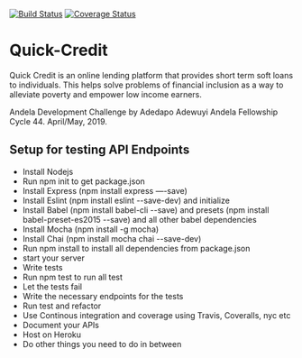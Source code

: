 [![Build Status](https://travis-ci.com/dapowuyi/Quick-Credit.svg?branch=develop)](https://travis-ci.com/dapowuyi/Quick-Credit) [![Coverage Status](https://coveralls.io/repos/github/dapowuyi/Quick-Credit/badge.svg?branch=develop)](https://coveralls.io/github/dapowuyi/Quick-Credit?branch=develop)

# Quick-Credit
Quick Credit is an online lending platform that provides short term soft loans to individuals. This helps solve problems of financial inclusion as a way to alleviate poverty and empower low income earners. 

Andela Development Challenge by Adedapo Adewuyi Andela Fellowship Cycle 44. April/May, 2019. 


## Setup for  testing API Endpoints
- Install Nodejs
- Run npm init to get package.json
- Install Express (npm install express —-save)
- Install Eslint (npm install eslint --save-dev) and initialize
- Install Babel (npm install babel-cli --save) and presets (npm install babel-preset-es2015 --save) and all other babel dependencies
- Install Mocha (npm install -g mocha)
- Install Chai (npm install mocha chai --save-dev)
- Run npm install to install all dependencies from package.json
- start your server
- Write tests
- Run npm test to run all test
- Let the tests fail
- Write the necessary endpoints for the tests
- Run test and refactor
- Use Continous integration and coverage using Travis, Coveralls, nyc etc
- Document your APIs
- Host on Heroku
- Do other things you need to do in between 

